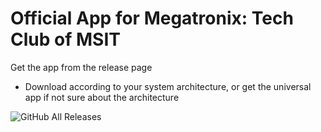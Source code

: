 # Official App for Megatronix: Tech Club of MSIT

Get the app from the release page
* Download according to your system architecture, or get the universal app if not sure about the architecture

![GitHub All Releases](https://img.shields.io/github/downloads/iamthetwodigiter/Megatronix_App/total?label=Downloads&logo=GitHub)
